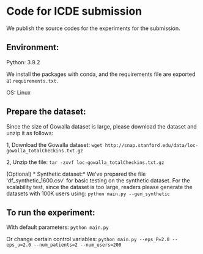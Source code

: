 # Code for ICDE submission 

We publish the source codes for the experiments for the submission. 

## Environment:

Python: 3.9.2 

We install the packages with conda, and the requirements file are exported at `requirements.txt`. 

OS: Linux



## Prepare the dataset:

Since the size of Gowalla dataset is large, please download the dataset and unzip it as follows:

1, Download the Gowalla dataset:
`wget http://snap.stanford.edu/data/loc-gowalla_totalCheckins.txt.gz`

2, Unzip the file:
`tar -zxvf loc-gowalla_totalCheckins.txt.gz`

(Optional) * Synthetic dataset:*
We've prepared the file 'df_synthetic_1600.csv' for basic testing on the synthetic dataset. For the scalability test, since the dataset is too large, readers please generate the datasets with 100K users using:
`python main.py --gen_synthetic`

## To run the experiment:

With default parameters:
`python main.py`

Or change certain control variables:
`python main.py --eps_P=2.0 --eps_u=2.0 --num_patients=2 --num_users=200`
